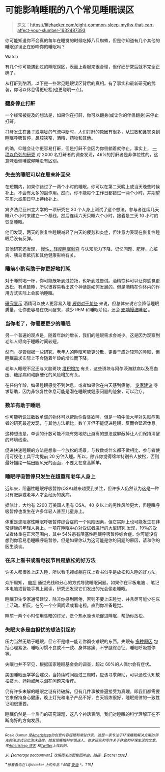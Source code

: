 # 可能影响睡眠的八个常见睡眠误区

> 原文：<https://lifehacker.com/eight-common-sleep-myths-that-can-affect-your-slumber-1632487393>

你可能知道你不会真的每年在睡觉的时候吃掉八只蜘蛛，但是你知道有几个其他的睡眠谬误正在影响你的睡眠吗？

Watch

有几个你可能遇到过的睡眠误区，表面上看起来很合理，但仔细研究后就不完全正确了。

从打鼾到酗酒，以下是一些常见睡眠误区背后的真相。有了事实和最新研究的武装，你可以休息得更轻松(也更聪明一点)。

### 翻身停止打鼾

一个经常被提及的想法是，如果你在打鼾，你可以翻身(或让你的伴侣翻身)来停止打鼾。

打鼾发生在鼻子或喉咙的气流中断时，人们打鼾的原因有很多，从过敏和鼻窦炎到睡眠呼吸暂停，鼻腔狭窄，酒精，药物和其他。

的确，仰睡会让你更容易打鼾，但是打鼾不会因为你侧躺着就停止。事实上， [一项以色列的研究](http://www.ncbi.nlm.nih.gov/pubmed/19630360) 对 2000 名打鼾者的调查发现，46%的打鼾者是非体位性的，这意味着侧睡或仰睡没有区别。

### 失去的睡眠可以在周末补回来

在短期内，如果你错过了一两个小时的睡眠，你可以在第二天晚上或当天晚些时候补上，不会有太多的副作用。然而，你不能每个工作日都错过一两个小时，并期望在周六或周日早上持续补上。

宾夕法尼亚州立大学的一项研究在 30 个人身上测试了这个想法。参与者连续几天睡八个小时来建立一个基线，然后连续六天只睡六个小时，接着是三天 10 小时的恢复睡眠。

他们发现，两天的恢复性睡眠减轻了白天的疲劳和炎症，但注意力表现在恢复性睡眠后没有反弹。

其他研究还发现， [慢性、轻度睡眠剥夺](https://lifehacker.com/sleeping-in-on-the-weekend-will-not-help-you-catch-up-5943317) 与认知能力下降、记忆问题、肥胖、心脏病、胰岛素抵抗和其他健康影响有关。

### 睡前小酌有助于你更好地打盹

对于睡前喝一杯，你可能既听到过赞扬，也听到过告诫。酒精饮料可以让你感觉更放松，有点瞌睡，所以很容易看出这个神话是如何发展的。但是酒精在你体内的作用方式实际上会影响睡眠。

[研究显示](http://www.ncbi.nlm.nih.gov/pubmed/23347102) 酒精可以使人更容易入睡 [*最初*对于某些](https://lifehacker.com/avoid-booze-before-bed-to-stop-snoring-5860023) 来说，但总体来说它会降低睡眠质量，让你更容易在夜间醒来，减少 REM 和睡眠阶段，还会 [影响慢波睡眠](http://lifehacker.com/drink-non-alcoholic-beer-for-better-sleep-1546374019) 。

### 当你老了，你需要更少的睡眠

另一个普遍的观点是，随着年龄的增长，我们的睡眠需求会减少。这是因为观察到老年人倾向于睡眠时间较短。

然而，尽管根据一些研究，老年人的睡眠可能更分散，更善于应对较短的睡眠，但睡眠需求实际上不会随着年龄的增长而下降。

老年人睡眠不足还与大脑斑块 [堆积增加](http://archneur.jamanetwork.com/article.aspx?articleid=1788611) 有关，这些斑块与阿尔茨海默病以及高血压、糖尿病和动脉硬化的风险增加有关。

在任何年龄，如果睡眠感觉不到休息，或者如果你在白天感到疲倦， [专家建议](http://www.nhlbi.nih.gov/health/health-topics/topics/sdd/printall-index.html) 寻求帮助，因为非恢复性休息可能是潜在睡眠或健康问题的迹象，可以治疗。

### 数羊有助于睡眠

你可能听说过数数单调的物体可以帮助你昏昏欲睡，但是一项牛津大学对失眠症患者的研究最近发现，与其他方法相比，数羊非但不能促进睡眠，反而会延迟休息。

这种想法是，单调的计数可能不能有效地防止游离的想法或屏蔽掉让人们保持清醒的环境线索。

促进快速睡眠的方法是想象一个放松的场景。与数数或什么都不做相比，参与者使用可视化工具平均提前 20 分钟入睡。所以，除非你觉得绵羊特别令人放松，否则最好描绘一幅田园风光的画面，不要太在意高脚羊。

### 睡眠呼吸暂停只发生在超重和老年人身上

近年来，阻塞性睡眠呼吸暂停(OSA)越来越受到关注，但许多人仍然认为这是一种只有肥胖或老年人才会经历的疾病。

据估计，大约有 2200 万美国人患有 OSA。40 岁以上的男性风险更大，但睡眠呼吸暂停也发生在许多年轻人甚至儿童身上。

体重是患阻塞性睡眠呼吸暂停综合症的一个风险因素，但它实际上也可能发生在非常健康的年轻人身上。一项在睡眠中心对受试者进行的大型研究 发现，19%的受试者体重在正常范围内，其中 54%患有阻塞性睡眠呼吸暂停综合症。你可能没有想到你容易患睡眠呼吸暂停，但是如果你认为这可能是你的问题的原因，请和你的医生谈谈。

### 在床上看书或看电视节目是放松的好方法

许多人都很难上床入睡，所以看电视或躺在床上看书似乎是放松和入睡的好方法。

众所周知， [电视](http://sleepfoundation.org/sleep-news/lights-out-good-nights-sleep) 通过光线和分心的方式导致睡眠问题。如果你在平板电脑 、笔记本电脑或智能手机上阅读，研究还发现它们发出的光会偷走睡眠。

睡眠卫生专家通常建议，除非你感到困倦，否则不要上床睡觉，并且尽可能少在床上活动。相反，在另一个空间阅读或看电视，直到你准备睡觉。

睡前一两个小时使用昏暗的灯光，洗个热水澡也能促进睡眠，帮助你放松。

### 失眠大多是由担忧的想法引起的

压力当然无助于睡眠，但它不是唯一能让你彻夜难眠的东西。失眠有 [多种原因](http://www.mayoclinic.org/diseases-conditions/insomnia/basics/causes/con-20024293) 包括心理紧张、睡眠习惯不良或不一致、身体疼痛、不宁腿综合征、睡眠呼吸暂停等。

失眠也并不罕见，根据国家睡眠基金会的调查，超过 60%的人偶尔会有症状。

美国睡眠医学学会建议，当持续时间超过三周时，应该寻求帮助，可以通过认知放松技术、药物或解决潜在问题来治疗。

仍有许多未解的睡眠之谜有待破解，但有几件事被普遍接受为真理，即我们都需要它来保持身心健康，晚上灯光和电子产品不好，白天锻炼很好，睡眠规律的一致性证明很重要。

睡眠仍然是一个热门的研究课题，这八个神话表明，我们对睡眠的科学理解正在不断向好的方向发展。

* * *

<small>*Rosie Osmun 是*</small>[<small>*Amerisleep*</small>](http://www.amerisleep.com)<small>*的创意内容经理和常驻作家，这是一家专注于环保睡眠解决方案的领先的渐进式记忆泡沫品牌。她发现睡眠科学很迷人，喜欢研究和写作关于休息和环保生活的文章。在*</small>[<small>*Amerisleep 博客*</small>](http://www.amerisleep.com/blog/) <small>*和*</small>[<small>*Twitter*</small>](https://twitter.com/RosieOsmun)<small>*上找到她。*</small>

<small>*从*</small>[<small>*【sarrarage padbonwan】*</small>](http://www.shutterstock.com/pic.mhtml?id=192628304&src=id)<small>*改编而来的图像图片由*</small>[<small></small>*<small>*，*拍摄</small>*](https://www.flickr.com/photos/aidras/5230811230) *[<small>*【Rachel tase】*</small>](https://www.flickr.com/photos/11921146@N03/6835825332/)*

**<small>*想看看你在 Lifehacker 上的作品？邮箱*</small> [<small>*安迪*</small>](mailto:andy@lifehacker.com) <small>*。*T15】</small>**